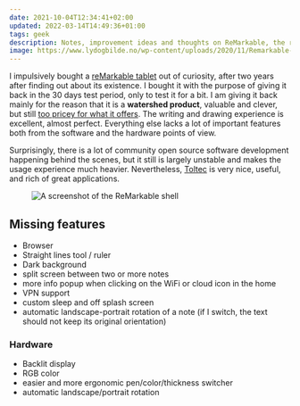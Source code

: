 ```yaml
---
date: 2021-10-04T12:34:41+02:00
updated: 2022-03-14T14:49:36+01:00
tags: geek
description: Notes, improvement ideas and thoughts on ReMarkable, the renowned e-paper tablet
image: https://www.lydogbilde.no/wp-content/uploads/2020/11/Remarkable-2-scribble-scaled.jpg
---
```

I impulsively bought a [reMarkable tablet](https://remarkable.com/store/remarkable-2 'reMarkable 2') out of curiosity, after two years after finding out about its existence. I bought it with the purpose of giving it back in the 30 days test period, only to test it for a bit.
I am giving it back mainly for the reason that it is a **watershed product**, valuable and clever, but still <u>too pricey for what it offers</u>. The writing and drawing experience is excellent, almost perfect. Everything else lacks a lot of important features both from the software and the hardware points of view.

Surprisingly, there is a lot of community open source software development happening behind the scenes, but it still is largely unstable and makes the usage experience much heavier. Nevertheless, [Toltec](https://toltec-dev.org 'Toltec package manager') is very nice, useful, and rich of great applications.

<figure>
	<img src='/assets/remarkable-ssh.webp' alt='A screenshot of the ReMarkable shell'>
</figure>

## Missing features

- Browser
- Straight lines tool / ruler
- Dark background
- split screen between two or more notes
- more info popup when clicking on the WiFi or cloud icon in the home
- VPN support
- custom sleep and off splash screen
- automatic landscape-portrait rotation of a note (if I switch, the text should not keep its original orientation)

### Hardware

- Backlit display
- RGB color
- easier and more ergonomic pen/color/thickness switcher
- automatic landscape/portrait rotation
